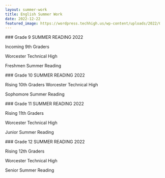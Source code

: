 ```yaml
---
layout: summer-work
title: English Summer Work
date: 2022-12-22
featured_image: https://wordpress.techhigh.us/wp-content/uploads/2022/05/English.webp
---
```

<div class="freshmen" markdown="1">
### Grade 9
SUMMER READING 2022


Incoming 9th Graders

Worcester Technical High

Freshmen Summer Reading
</div>

<div class="sophomores" markdown="1">
### Grade 10
SUMMER READING 2022

Rising 10th Graders Worcester Technical High

Sophomore Summer Reading
</div >

<div class="juniors" markdown="1">
### Grade 11
SUMMER READING 2022

Rising 11th Graders

Worcester Technical High

Junior Summer Reading
</div>

<div class="seniors" markdown="1">
### Grade 12
SUMMER READING 2022

Rising 12th Graders

Worcester Technical High

Senior Summer Reading
</div>